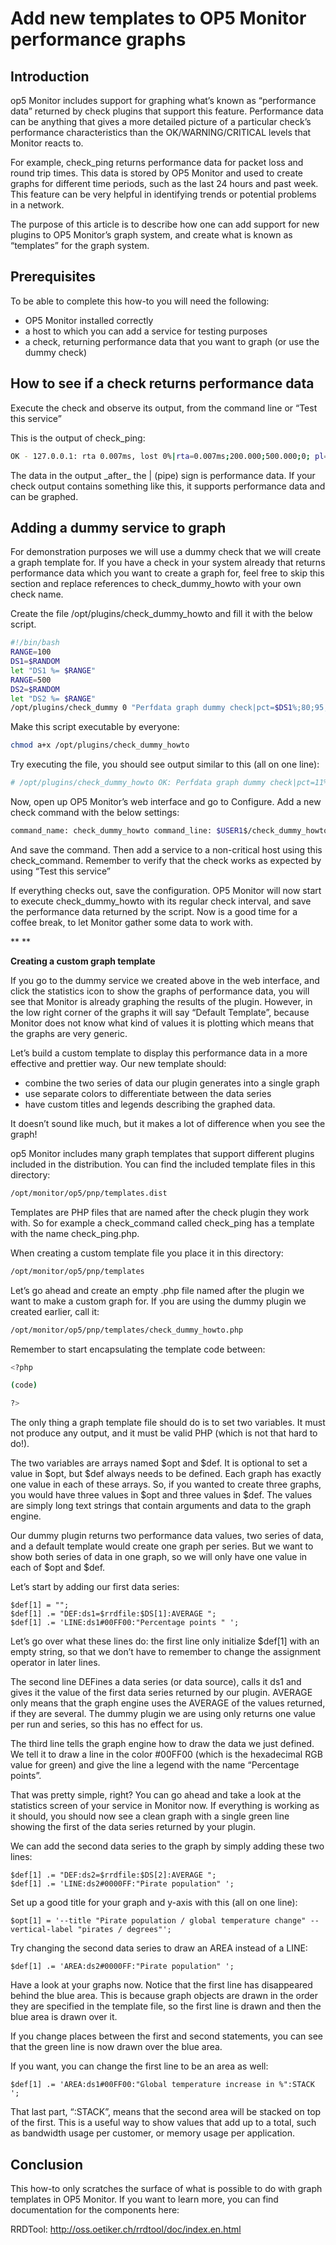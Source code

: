 # Add new templates to OP5 Monitor performance graphs

## **Introduction**

op5 Monitor includes support for graphing what’s known as “performance data” returned by check plugins that support this feature. Performance data can be anything that gives a more detailed picture of a particular check’s performance characteristics than the OK/WARNING/CRITICAL levels that Monitor reacts to.

For example, check\_ping returns performance data for packet loss and round trip times. This data is stored by OP5 Monitor and used to create graphs for different time periods, such as the last 24 hours and past week. This feature can be very helpful in identifying trends or potential problems in a network.

The purpose of this article is to describe how one can add support for new plugins to OP5 Monitor’s graph system, and create what is known as “templates” for the graph system.

## **Prerequisites**

To be able to complete this how-to you will need the following:

- OP5 Monitor installed correctly
- a host to which you can add a service for testing purposes
- a check, returning performance data that you want to graph (or use the dummy check)

## **How to see if a check returns performance data**

Execute the check and observe its output, from the command line or “Test this service”

This is the output of check\_ping:

``` {.bash data-syntaxhighlighter-params="brush: bash; gutter: false; theme: Confluence" data-theme="Confluence" style="brush: bash; gutter: false; theme: Confluence"}
OK - 127.0.0.1: rta 0.007ms, lost 0%|rta=0.007ms;200.000;500.000;0; pl=0%;40;80;;
```

The data in the output \_after\_ the | (pipe) sign is performance data. If your check output contains something like this, it supports performance data and can be graphed.

## **Adding a dummy service to graph**

For demonstration purposes we will use a dummy check that we will create a graph template for. If you have a check in your system already that returns performance data which you want to create a graph for, feel free to skip this section and replace references to check\_dummy\_howto with your own check name.

Create the file /opt/plugins/check\_dummy\_howto and fill it with the below script.

``` {.bash data-syntaxhighlighter-params="brush: bash; gutter: false; theme: Confluence" data-theme="Confluence" style="brush: bash; gutter: false; theme: Confluence"}
#!/bin/bash
RANGE=100
DS1=$RANDOM
let "DS1 %= $RANGE"
RANGE=500
DS2=$RANDOM
let "DS2 %= $RANGE"
/opt/plugins/check_dummy 0 "Perfdata graph dummy check|pct=$DS1%;80;95;0; val=$DS2;350;450;0;"
```

Make this script executable by everyone:

``` {.bash data-syntaxhighlighter-params="brush: bash; gutter: false; theme: Confluence" data-theme="Confluence" style="brush: bash; gutter: false; theme: Confluence"}
chmod a+x /opt/plugins/check_dummy_howto
```

Try executing the file, you should see output similar to this (all on one line):

``` {.bash data-syntaxhighlighter-params="brush: bash; gutter: false; theme: Confluence" data-theme="Confluence" style="brush: bash; gutter: false; theme: Confluence"}
# /opt/plugins/check_dummy_howto OK: Perfdata graph dummy check|pct=11%;80;95;;val=139;350;450;;
```

Now, open up OP5 Monitor’s web interface and go to Configure. Add a new check command with the below settings:

``` {.bash data-syntaxhighlighter-params="brush: bash; gutter: false; theme: Confluence" data-theme="Confluence" style="brush: bash; gutter: false; theme: Confluence"}
command_name: check_dummy_howto command_line: $USER1$/check_dummy_howto
```

And save the command. Then add a service to a non-critical host using this check\_command. Remember to verify that the check works as expected by using “Test this service”

If everything checks out, save the configuration. OP5 Monitor will now start to execute check\_dummy\_howto with its regular check interval, and save the performance data returned by the script. Now is a good time for a coffee break, to let Monitor gather some data to work with.

**
**

**Creating a custom graph template**

If you go to the dummy service we created above in the web interface, and click the statistics icon to show the graphs of performance data, you will see that Monitor is already graphing the results of the plugin. However, in the low right corner of the graphs it will say “Default Template”, because Monitor does not know what kind of values it is plotting which means that the graphs are very generic.

Let’s build a custom template to display this performance data in a more effective and prettier way. Our new template should:

- combine the two series of data our plugin generates into a single graph
- use separate colors to differentiate between the data series
- have custom titles and legends describing the graphed data.

It doesn’t sound like much, but it makes a lot of difference when you see the graph!

op5 Monitor includes many graph templates that support different plugins included in the distribution. You can find the included template files in this directory:

``` {.bash data-syntaxhighlighter-params="brush: bash; gutter: false; theme: Confluence" data-theme="Confluence" style="brush: bash; gutter: false; theme: Confluence"}
/opt/monitor/op5/pnp/templates.dist
```

Templates are PHP files that are named after the check plugin they work with. So for example a check\_command called check\_ping has a template with the name check\_ping.php.

When creating a custom template file you place it in this directory:

``` {.bash data-syntaxhighlighter-params="brush: bash; gutter: false; theme: Confluence" data-theme="Confluence" style="brush: bash; gutter: false; theme: Confluence"}
/opt/monitor/op5/pnp/templates
```

Let’s go ahead and create an empty .php file named after the plugin we want to make a custom graph for. If you are using the dummy plugin we created earlier, call it:

``` {.bash data-syntaxhighlighter-params="brush: bash; gutter: false; theme: Confluence" data-theme="Confluence" style="brush: bash; gutter: false; theme: Confluence"}
/opt/monitor/op5/pnp/templates/check_dummy_howto.php
```

Remember to start encapsulating the template code between:

``` {.bash data-syntaxhighlighter-params="brush: bash; gutter: false; theme: Confluence" data-theme="Confluence" style="brush: bash; gutter: false; theme: Confluence"}
<?php

(code)

?>
```

The only thing a graph template file should do is to set two variables. It must not produce any output, and it must be valid PHP (which is not that hard to do!).

The two variables are arrays named \$opt and \$def. It is optional to set a value in \$opt, but \$def always needs to be defined. Each graph has exactly one value in each of these arrays. So, if you wanted to create three graphs, you would have three values in \$opt and three values in \$def. The values are simply long text strings that contain arguments and data to the graph engine.

Our dummy plugin returns two performance data values, two series of data, and a default template would create one graph per series. But we want to show both series of data in one graph, so we will only have one value in each of \$opt and \$def.

Let’s start by adding our first data series:

``` {.php data-syntaxhighlighter-params="brush: php; gutter: false; theme: Confluence" data-theme="Confluence" style="brush: php; gutter: false; theme: Confluence"}
$def[1] = "";
$def[1] .= "DEF:ds1=$rrdfile:$DS[1]:AVERAGE ";
$def[1] .= 'LINE:ds1#00FF00:"Percentage points " ';
```

Let’s go over what these lines do: the first line only initialize \$def[1] with an empty string, so that we don’t have to remember to change the assignment operator in later lines.

The second line DEFines a data series (or data source), calls it ds1 and gives it the value of the first data series returned by our plugin. AVERAGE only means that the graph engine uses the AVERAGE of the values returned, if they are several. The dummy plugin we are using only returns one value per run and series, so this has no effect for us.

The third line tells the graph engine how to draw the data we just defined. We tell it to draw a line in the color \#00FF00 (which is the hexadecimal RGB value for green) and give the line a legend with the name “Percentage points”.

That was pretty simple, right? You can go ahead and take a look at the statistics screen of your service in Monitor now. If everything is working as it should, you should now see a clean graph with a single green line showing the first of the data series returned by your plugin.

We can add the second data series to the graph by simply adding these two lines:

``` {.php data-syntaxhighlighter-params="brush: php; gutter: false; theme: Confluence" data-theme="Confluence" style="brush: php; gutter: false; theme: Confluence"}
$def[1] .= "DEF:ds2=$rrdfile:$DS[2]:AVERAGE ";
$def[1] .= 'LINE:ds2#0000FF:"Pirate population" ';
```

Set up a good title for your graph and y-axis with this (all on one line):

``` {.php data-syntaxhighlighter-params="brush: php; gutter: false; theme: Confluence" data-theme="Confluence" style="brush: php; gutter: false; theme: Confluence"}
$opt[1] = '--title "Pirate population / global temperature change" --vertical-label "pirates / degrees"';
```

Try changing the second data series to draw an AREA instead of a LINE:

``` {.php data-syntaxhighlighter-params="brush: php; gutter: false; theme: Confluence" data-theme="Confluence" style="brush: php; gutter: false; theme: Confluence"}
$def[1] .= 'AREA:ds2#0000FF:"Pirate population" ';
```

Have a look at your graphs now. Notice that the first line has disappeared behind the blue area. This is because graph objects are drawn in the order they are specified in the template file, so the first line is drawn and then the blue area is drawn over it.

If you change places between the first and second statements, you can see that the green line is now drawn over the blue area.

If you want, you can change the first line to be an area as well:

``` {.php data-syntaxhighlighter-params="brush: php; gutter: false; theme: Confluence" data-theme="Confluence" style="brush: php; gutter: false; theme: Confluence"}
$def[1] .= 'AREA:ds1#00FF00:"Global temperature increase in %":STACK ';
```

That last part, “:STACK”, means that the second area will be stacked on top of the first. This is a useful way to show values that add up to a total, such as bandwidth usage per customer, or memory usage per application.

## **Conclusion**

This how-to only scratches the surface of what is possible to do with graph templates in OP5 Monitor. If you want to learn more, you can find documentation for the components here:

RRDTool: <http://oss.oetiker.ch/rrdtool/doc/index.en.html>
